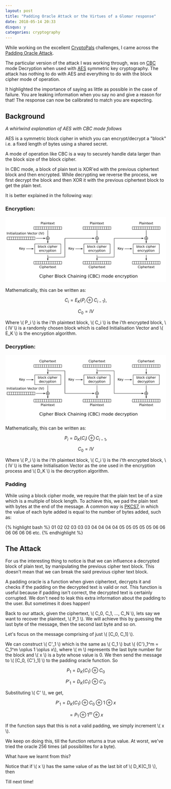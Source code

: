 ```yaml
---
layout: post
title: "Padding Oracle Attack or the Virtues of a Glomar response"
date: 2018-05-14 20:33
disqus: y
categories: cryptography
---
```

<script type="text/javascript"
    src="http://cdn.mathjax.org/mathjax/latest/MathJax.js?config=TeX-AMS-MML_HTMLorMML">
</script>

While working on the excellent [CryptoPals](https://cryptopals.com/) challenges, I came across the [Padding Oracle Attack](https://en.wikipedia.org/wiki/Padding_oracle_attack).

The particular version of the attack I was working through, was on [CBC](https://en.wikipedia.org/wiki/Block_cipher_mode_of_operation#CBC) mode Decryption when used with [AES](https://en.wikipedia.org/wiki/Advanced_Encryption_Standard) symmetric key cryptography. The attack has nothing to do with AES and everything to do with the block cipher mode of operation.

It highlighted the importance of saying as little as possible in the case of failure. You are leaking information when you say no and give a reason for that! The response can now be calibrated to match you are expecting.

## Background

_A whirlwind explanation of AES with CBC mode follows_

AES is a symmetric block cipher in which you can encrypt/decrypt a "block" i.e. a fixed length of bytes using a shared secret.

A mode of operation like CBC is a way to securely handle data larger than the block size of the block cipher.

In CBC mode, a block of plain text is XOR'ed with the previous ciphertext block and then encrypted. While decrypting we reverse the process, we first decrypt the block and then XOR it with the previous ciphertext block to get the plain text.

It is better explained in the following way:

### Encryption:

![CBC Encryption](/images/CBC_encryption.svg)

Mathematically, this can be written as:

$$C_i = E_K(P_i \oplus C_{i - 1}),$$

$$C_0 = IV$$

Where \\( P_i \\) is the i'th plaintext block, \\( C_i \\) is the i'th encrypted block, \\( IV \\) is a randomly chosen block which is called Initialisation Vector and \\( E_K \\) is the encryption algorithm.

### Decryption:

![CBC Decryption](/images/CBC_decryption.svg)

Mathematically, this can be written as:

$$P_i = D_K(C_i) \oplus C_{i - 1},$$

$$C_0 = IV$$

Where \\( P_i \\) is the i'th plaintext block, \\( C_i \\) is the i'th encrypted block, \\( IV \\) is the same Initialisation Vector as the one used in the encryption process and \\( D_K \\) is the decryption algorithm.

### Padding

While using a block cipher mode, we require that the plain text be of a size which is a multiple of block length. To achieve this, we pad the plain text with bytes at the end of the message. A common way is [PKCS7](https://en.wikipedia.org/wiki/Padding_(cryptography)#PKCS7), in which the value of each byte added is equal to the number of bytes added, such as:

{% highlight bash %}
01
02 02
03 03 03
04 04 04 04
05 05 05 05 05
06 06 06 06 06 06
etc.
{% endhighlight %}


## The Attack

For us the interesting thing to notice is that we can influence a decrypted block of plain text, by manipulating the previous cipher text block. This doesn't mean that we can break the said previous cipher text block.

A padding oracle is a function when given ciphertext, decrypts it and checks if the padding on the decrypted text is valid or not. This function is useful because if padding isn't correct, the decrypted text is certainly corrupted. We don't need to leak this extra information about the padding to the user. But sometimes it does happen!

Back to our attack, given the ciphertext, \\( C_0, C_1, ..., C_N \\), lets say we want to recover the plaintext, \\( P_1 \\). We will achieve this by guessing the last byte of the message, then the second last byte and so on.

Let's focus on the message comprising of just \\( [C_0, C_1] \\).


We can construct \\( C'_1 \\) which is the same as \\( C_1 \\) but \\( {C'}_1^m = C_1^m \oplus 1 \oplus x\\), where \\( m \\) represents the last byte number for the block and \\( x \\) is a byte whose value is 0. We then send the message to \\( [C_0, {C'}_1] \\) to the padding oracle function. So

$$P_1 = D_K(C_1) \oplus C_0$$

$${P'}_1 = D_K(C_1) \oplus {C'}_0 $$

Substituting \\( C' \\), we get,

$${P'}_1 = D_K(C_1) \oplus C_0 \oplus 1 \oplus x$$

$$       = P_1 \oplus 1^m \oplus x$$

If the function says that this is not a valid padding, we simply increment \\( x \\).

We keep on doing this, till the function returns a true value. At worst, we've tried the oracle 256 times (all possibilites for a byte).

What have we learnt from this?

Notice that if \\( x \\) has the same value of as the last bit of \\( D_K(C_1) \\), then

Till next time!

